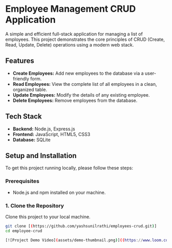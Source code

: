 # Employee Management CRUD Application

A simple and efficient full-stack application for managing a list of employees. This project demonstrates the core principles of CRUD (Create, Read, Update, Delete) operations using a modern web stack.

## Features
* **Create Employees:** Add new employees to the database via a user-friendly form.
* **Read Employees:** View the complete list of all employees in a clean, organized table.
* **Update Employees:** Modify the details of any existing employee.
* **Delete Employees:** Remove employees from the database.

## Tech Stack
* **Backend:** Node.js, Express.js
* **Frontend:** JavaScript, HTML5, CSS3
* **Database:** SQLite

## Setup and Installation

To get this project running locally, please follow these steps:

### Prerequisites

* Node.js and npm installed on your machine.

### 1. Clone the Repository

Clone this project to your local machine.
```bash
git clone [(https://github.com/yashsunilrathi/employees-crud.git)]
cd employee-crud

[![Project Demo Video](assets/demo-thumbnail.png)]((https://www.loom.com/share/531c2eb6755d47efae8bf0e397345e51?sid=ba30ac5b-0c35-40db-aab2-0d3c3cbd4d2d))
